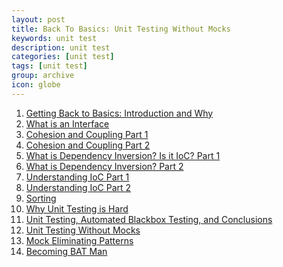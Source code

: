 ```yaml
---
layout: post
title: Back To Basics: Unit Testing Without Mocks
keywords: unit test
description: unit test
categories: [unit test]
tags: [unit test]
group: archive
icon: globe
---
```

1. [Getting Back to Basics: Introduction and Why][Getting Back to Basics: Introduction and Why]
2. [What is an Interface][What is an Interface]
3. [Cohesion and Coupling Part 1][Cohesion and Coupling Part 1]
4. [Cohesion and Coupling Part 2][Cohesion and Coupling Part 2]
5. [What is Dependency Inversion?  Is it IoC? Part 1][What is Dependency Inversion?  Is it IoC? Part 1]
6. [What is Dependency Inversion? Part 2][What is Dependency Inversion? Part 2]
7. [Understanding IoC Part 1][Understanding IoC Part 1]
8. [Understanding IoC Part 2][Understanding IoC Part 2]
9. [Sorting][Sorting]
10. [Why Unit Testing is Hard][Why Unit Testing is Hard]
11. [Unit Testing, Automated Blackbox Testing, and Conclusions][Unit Testing, Automated Blackbox Testing, and Conclusions]
12. [Unit Testing Without Mocks][Unit Testing Without Mocks]
13. [Mock Eliminating Patterns][Mock Eliminating Patterns]
14. [Becoming BAT Man][Becoming BAT Man]

[back-to-basics-series]: http://simpleprogrammer.com/back-to-basics-series/
[Getting Back to Basics: Introduction and Why]: http://simpleprogrammer.com/2010/10/30/getting-back-to-basics-introduction-and-why/
[What is an Interface]: http://simpleprogrammer.com/2010/11/02/back-to-basics-what-is-an-interface/
[Cohesion and Coupling Part 1]: http://simpleprogrammer.com/2010/11/04/back-to-basics-cohesion-and-coupling-part-1/
[Cohesion and Coupling Part 2]: http://simpleprogrammer.com/2010/11/09/back-to-basics-cohesion-and-coupling-part-2/
[What is Dependency Inversion?  Is it IoC? Part 1]: http://simpleprogrammer.com/2010/11/13/basic-to-basics-what-is-dependency-inversion-is-it-ioc-part-1/
[What is Dependency Inversion? Part 2]: http://simpleprogrammer.com/2010/11/16/basic-to-basics-what-is-dependency-inversion-is-it-ioc-part-2/
[Understanding IoC Part 1]: http://simpleprogrammer.com/2010/11/23/back-to-basics-understanding-ioc/
[Understanding IoC Part 2]: http://simpleprogrammer.com/2010/11/30/basic-to-basics-understanding-ioc-part-2-creation/
[Sorting]: http://simpleprogrammer.com/2010/12/07/back-to-basics-sorting/
[Why Unit Testing is Hard]: http://simpleprogrammer.com/2010/12/12/back-to-basics-why-unit-testing-is-hard/
[Unit Testing, Automated Blackbox Testing, and Conclusions]: http://simpleprogrammer.com/2011/01/14/back-to-basics-unit-testing-automated-blackbox-testing-and-conclusions/
[Unit Testing Without Mocks]: http://simpleprogrammer.com/2011/01/23/back-to-basics-unit-testing-without-mocks/
[Mock Eliminating Patterns]: http://simpleprogrammer.com/2011/01/26/back-to-basics-mock-eliminating-patterns/
[Becoming BAT Man]: http://simpleprogrammer.com/2011/02/05/back-to-basics-becoming-bat-man/